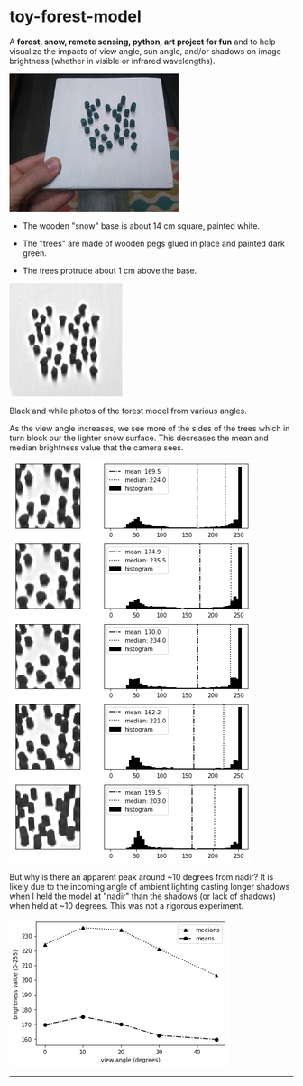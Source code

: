 # toy-forest-model

A **forest, snow, remote sensing, python, art project for fun** and to help visualize the impacts of view angle, sun angle, and/or shadows on image brightness (whether in visible or infrared wavelengths).


<img src="model.jpg" width="300" />

* The wooden "snow" base is about 14 cm square, painted white. 

* The "trees" are made of wooden pegs glued in place and painted dark green. 

* The trees protrude about 1 cm above the base.


<img src="animation_bw.gif" width="200" />

Black and while photos of the forest model from various angles.

As the view angle increases, we see more of the sides of the trees which in turn block our the lighter snow surface. This decreases the mean and median brightness value that the camera sees.

<img src="histograms.png" />

But why is there an apparent peak around ~10 degrees from nadir? It is likely due to the incoming angle of ambient lighting casting longer shadows when I held the model at "nadir" than the shadows (or lack of shadows) when held at ~10 degrees. This was not a rigorous experiment. 

<img src="viewangles.png" />

---
